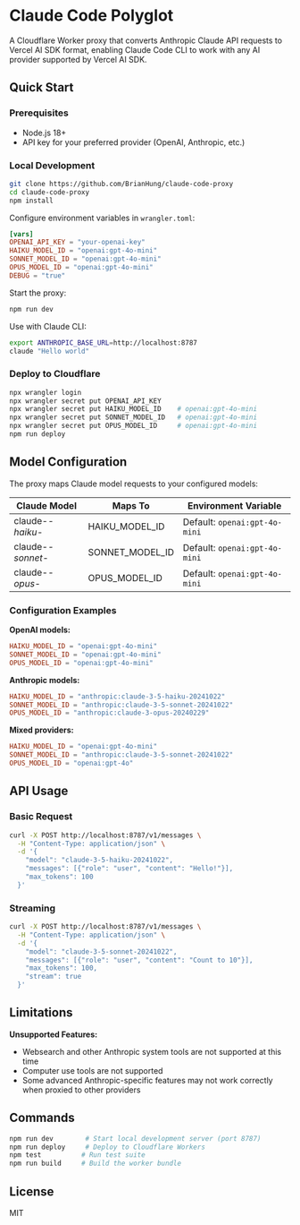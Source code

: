 # Claude Code Polyglot

A Cloudflare Worker proxy that converts Anthropic Claude API requests to Vercel AI SDK format, enabling Claude Code CLI to work with any AI provider supported by Vercel AI SDK.

## Quick Start

### Prerequisites

- Node.js 18+
- API key for your preferred provider (OpenAI, Anthropic, etc.)

### Local Development

```bash
git clone https://github.com/BrianHung/claude-code-proxy
cd claude-code-proxy
npm install
```

Configure environment variables in `wrangler.toml`:

```toml
[vars]
OPENAI_API_KEY = "your-openai-key"
HAIKU_MODEL_ID = "openai:gpt-4o-mini"
SONNET_MODEL_ID = "openai:gpt-4o-mini"
OPUS_MODEL_ID = "openai:gpt-4o-mini"
DEBUG = "true"
```

Start the proxy:

```bash
npm run dev
```

Use with Claude CLI:

```bash
export ANTHROPIC_BASE_URL=http://localhost:8787
claude "Hello world"
```

### Deploy to Cloudflare

```bash
npx wrangler login
npx wrangler secret put OPENAI_API_KEY
npx wrangler secret put HAIKU_MODEL_ID    # openai:gpt-4o-mini
npx wrangler secret put SONNET_MODEL_ID   # openai:gpt-4o-mini
npx wrangler secret put OPUS_MODEL_ID     # openai:gpt-4o-mini
npm run deploy
```

## Model Configuration

The proxy maps Claude model requests to your configured models:

| Claude Model      | Maps To         | Environment Variable          |
| ----------------- | --------------- | ----------------------------- |
| claude-_-haiku-_  | HAIKU_MODEL_ID  | Default: `openai:gpt-4o-mini` |
| claude-_-sonnet-_ | SONNET_MODEL_ID | Default: `openai:gpt-4o-mini` |
| claude-_-opus-_   | OPUS_MODEL_ID   | Default: `openai:gpt-4o-mini` |

### Configuration Examples

**OpenAI models:**

```toml
HAIKU_MODEL_ID = "openai:gpt-4o-mini"
SONNET_MODEL_ID = "openai:gpt-4o-mini"
OPUS_MODEL_ID = "openai:gpt-4o-mini"
```

**Anthropic models:**

```toml
HAIKU_MODEL_ID = "anthropic:claude-3-5-haiku-20241022"
SONNET_MODEL_ID = "anthropic:claude-3-5-sonnet-20241022"
OPUS_MODEL_ID = "anthropic:claude-3-opus-20240229"
```

**Mixed providers:**

```toml
HAIKU_MODEL_ID = "openai:gpt-4o-mini"
SONNET_MODEL_ID = "anthropic:claude-3-5-sonnet-20241022"
OPUS_MODEL_ID = "openai:gpt-4o"
```

## API Usage

### Basic Request

```bash
curl -X POST http://localhost:8787/v1/messages \
  -H "Content-Type: application/json" \
  -d '{
    "model": "claude-3-5-haiku-20241022",
    "messages": [{"role": "user", "content": "Hello!"}],
    "max_tokens": 100
  }'
```

### Streaming

```bash
curl -X POST http://localhost:8787/v1/messages \
  -H "Content-Type: application/json" \
  -d '{
    "model": "claude-3-5-sonnet-20241022",
    "messages": [{"role": "user", "content": "Count to 10"}],
    "max_tokens": 100,
    "stream": true
  }'
```

## Limitations

**Unsupported Features:**

- Websearch and other Anthropic system tools are not supported at this time
- Computer use tools are not supported
- Some advanced Anthropic-specific features may not work correctly when proxied to other providers

## Commands

```bash
npm run dev        # Start local development server (port 8787)
npm run deploy     # Deploy to Cloudflare Workers
npm test          # Run test suite
npm run build     # Build the worker bundle
```

## License

MIT
